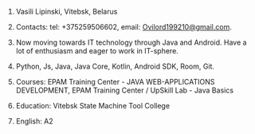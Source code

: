 1. Vasili Lipinski, Vitebsk, Belarus

2. Contacts: tel: +375259506602, email: Ovilord199210@gmail.com.

3. Now moving towards IT technology through Java and Android. Have a lot of enthusiasm and eager to work in IT-sphere.

4. Python, Js, Java, Java Core, Kotlin, Android SDK, Room, Git.

5. Courses: EPAM Training Center - JAVA WEB-APPLICATIONS DEVELOPMENT, EPAM Training Center / UpSkill Lab - Java Basics

6. Education: Vitebsk State Machine Tool College

7. English: A2
